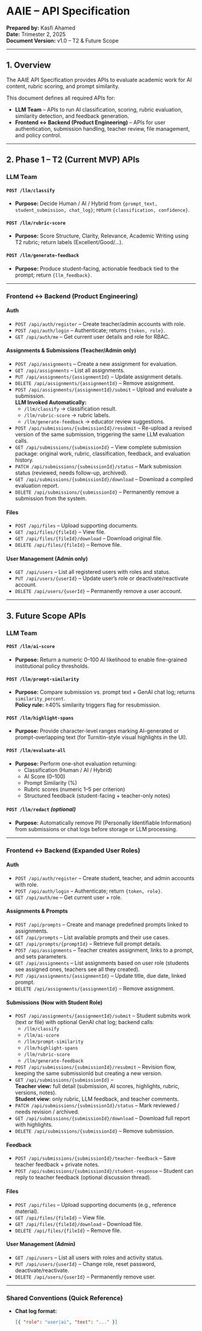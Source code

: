 # AAIE – API Specification

**Prepared by:** Kasfi Ahamed  
**Date:** Trimester 2, 2025  
**Document Version:** v1.0 – T2 & Future Scope  

---

## 1. Overview

The AAIE API Specification provides APIs to evaluate academic work for AI content, rubric scoring, and prompt similarity.

This document defines all required APIs for:

- **LLM Team** – APIs to run AI classification, scoring, rubric evaluation, similarity detection, and feedback generation.
- **Frontend ↔ Backend (Product Engineering)** – APIs for user authentication, submission handling, teacher review, file management, and policy control.

---

## 2. Phase 1 – T2 (Current MVP) APIs

### LLM Team

#### `POST /llm/classify`
- **Purpose:** Decide Human / AI / Hybrid from `{prompt_text, student_submission, chat_log}`; return `{classification, confidence}`.

#### `POST /llm/rubric-score`
- **Purpose:** Score Structure, Clarity, Relevance, Academic Writing using T2 rubric; return labels (Excellent/Good/…).

#### `POST /llm/generate-feedback`
- **Purpose:** Produce student-facing, actionable feedback tied to the prompt; return `{llm_feedback}`.

---

### Frontend ↔ Backend (Product Engineering)

#### **Auth**
- `POST /api/auth/register` – Create teacher/admin accounts with role.
- `POST /api/auth/login` – Authenticate; returns `{token, role}`.
- `GET /api/auth/me` – Get current user details and role for RBAC.

#### **Assignments & Submissions (Teacher/Admin only)**
- `POST /api/assignments` – Create a new assignment for evaluation.
- `GET /api/assignments` – List all assignments.
- `PUT /api/assignments/{assignmentId}` – Update assignment details.
- `DELETE /api/assignments/{assignmentId}` – Remove assignment.
- `POST /api/assignments/{assignmentId}/submit` – Upload and evaluate a submission.  
  **LLM Invoked Automatically:**
  - `/llm/classify` → classification result.
  - `/llm/rubric-score` → rubric labels.
  - `/llm/generate-feedback` → educator review suggestions.
- `POST /api/submissions/{submissionId}/resubmit` – Re-upload a revised version of the same submission, triggering the same LLM evaluation calls.
- `GET /api/submissions/{submissionId}` – View complete submission package: original work, rubric, classification, feedback, and evaluation history.
- `PATCH /api/submissions/{submissionId}/status` – Mark submission status (reviewed, needs follow-up, archived).
- `GET /api/submissions/{submissionId}/download` – Download a compiled evaluation report.
- `DELETE /api/submissions/{submissionId}` – Permanently remove a submission from the system.

#### **Files**
- `POST /api/files` – Upload supporting documents.
- `GET /api/files/{fileId}` – View file.
- `GET /api/files/{fileId}/download` – Download original file.
- `DELETE /api/files/{fileId}` – Remove file.

#### **User Management (Admin only)**
- `GET /api/users` – List all registered users with roles and status.
- `PUT /api/users/{userId}` – Update user’s role or deactivate/reactivate account.
- `DELETE /api/users/{userId}` – Permanently remove a user account.

---

## 3. Future Scope APIs

### LLM Team

#### `POST /llm/ai-score`
- **Purpose:** Return a numeric 0–100 AI likelihood to enable fine-grained institutional policy thresholds.

#### `POST /llm/prompt-similarity`
- **Purpose:** Compare submission vs. prompt text + GenAI chat log; returns `similarity_percent`.  
  **Policy rule:** ≥40% similarity triggers flag for resubmission.

#### `POST /llm/highlight-spans`
- **Purpose:** Provide character-level ranges marking AI-generated or prompt-overlapping text (for Turnitin-style visual highlights in the UI).

#### `POST /llm/evaluate-all`
- **Purpose:** Perform one-shot evaluation returning:
  - Classification (Human / AI / Hybrid)
  - AI Score (0–100)
  - Prompt Similarity (%)
  - Rubric scores (numeric 1–5 per criterion)
  - Structured feedback (student-facing + teacher-only notes)

#### `POST /llm/redact` *(optional)*
- **Purpose:** Automatically remove PII (Personally Identifiable Information) from submissions or chat logs before storage or LLM processing.

---

### Frontend ↔ Backend (Expanded User Roles)

#### **Auth**
- `POST /api/auth/register` – Create student, teacher, and admin accounts with role.
- `POST /api/auth/login` – Authenticate; return `{token, role}`.
- `GET /api/auth/me` – Get current user + role.

#### **Assignments & Prompts**
- `POST /api/prompts` – Create and manage predefined prompts linked to assignments.
- `GET /api/prompts` – List available prompts and their use cases.
- `GET /api/prompts/{promptId}` – Retrieve full prompt details.
- `POST /api/assignments` – Teacher creates assignment, links to a prompt, and sets parameters.
- `GET /api/assignments` – List assignments based on user role (students see assigned ones, teachers see all they created).
- `PUT /api/assignments/{assignmentId}` – Update title, due date, linked prompt.
- `DELETE /api/assignments/{assignmentId}` – Remove assignment.

#### **Submissions (Now with Student Role)**
- `POST /api/assignments/{assignmentId}/submit` – Student submits work (text or file) with optional GenAI chat log; backend calls:
  - `/llm/classify`
  - `/llm/ai-score`
  - `/llm/prompt-similarity`
  - `/llm/highlight-spans`
  - `/llm/rubric-score`
  - `/llm/generate-feedback`
- `POST /api/submissions/{submissionId}/resubmit` – Revision flow, keeping the same submissionId but creating a new version.
- `GET /api/submissions/{submissionId}` –  
  **Teacher view:** full detail (submission, AI scores, highlights, rubric, versions, notes).  
  **Student view:** only rubric, LLM feedback, and teacher comments.
- `PATCH /api/submissions/{submissionId}/status` – Mark reviewed / needs revision / archived.
- `GET /api/submissions/{submissionId}/download` – Download full report with highlights.
- `DELETE /api/submissions/{submissionId}` – Remove submission.

#### **Feedback**
- `POST /api/submissions/{submissionId}/teacher-feedback` – Save teacher feedback + private notes.
- `POST /api/submissions/{submissionId}/student-response` – Student can reply to teacher feedback (optional discussion thread).

#### **Files**
- `POST /api/files` – Upload supporting documents (e.g., reference material).
- `GET /api/files/{fileId}` – View file.
- `GET /api/files/{fileId}/download` – Download file.
- `DELETE /api/files/{fileId}` – Remove file.

#### **User Management (Admin)**
- `GET /api/users` – List all users with roles and activity status.
- `PUT /api/users/{userId}` – Change role, reset password, deactivate/reactivate.
- `DELETE /api/users/{userId}` – Permanently remove user.

---

### Shared Conventions (Quick Reference)
- **Chat log format:**  
  ```json
  [{ "role": "user|ai", "text": "..." }]
